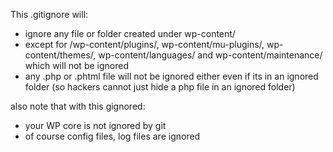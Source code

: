 This .gitignore will:
- ignore any file or folder created under wp-content/
- except for /wp-content/plugins/, wp-content/mu-plugins/, wp-content/themes/, wp-content/languages/ and wp-content/maintenance/ which will not be ignored
- any .php or .phtml file will not be ignored either even if its in an ignored folder (so hackers cannot just hide a php file in an ignored folder)

also note that with this gignored:
- your WP core is not ignored by git
- of course config files, log files are ignored
